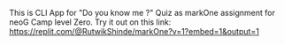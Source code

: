 This is CLI App for "Do you know me ?" Quiz as markOne assignment for neoG Camp level Zero.
Try it out on this link: 
https://replit.com/@RutwikShinde/markOne?v=1?embed=1&output=1
